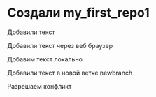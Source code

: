 ﻿# Создали my_first_repo1

Добавили текст 

Добавили текст через веб браузер

Добавим текст локально 

Добавили текст в новой ветке newbranch

Разрешаем конфликт 

